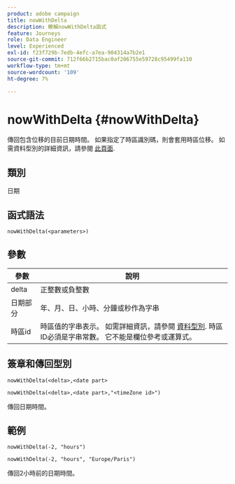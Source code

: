 ```yaml
---
product: adobe campaign
title: nowWithDelta
description: 瞭解nowWithDelta函式
feature: Journeys
role: Data Engineer
level: Experienced
exl-id: f23f729b-7edb-4efc-a7ea-904314a7b2e1
source-git-commit: 712f66b2715bac0af206755e59728c95499fa110
workflow-type: tm+mt
source-wordcount: '109'
ht-degree: 7%

---
```


# nowWithDelta {#nowWithDelta}

傳回包含位移的目前日期時間。 如果指定了時區識別碼，則會套用時區位移。 如需資料型別的詳細資訊，請參閱 [此頁面](../expression/data-types.md).

## 類別

日期

## 函式語法

`nowWithDelta(<parameters>)`

## 參數

| 參數 | 說明 |
|--- |--- |
| delta | 正整數或負整數 |
| 日期部分 | 年、月、日、小時、分鐘或秒作為字串 |
| 時區id | 時區值的字串表示。 如需詳細資訊，請參閱 [資料型別](../expression/data-types.md). 時區ID必須是字串常數。 它不能是欄位參考或運算式。 |

## 簽章和傳回型別

`nowWithDelta(<delta>,<date part>`

`nowWithDelta(<delta>,<date part>,"<timeZone id>")`

傳回日期時間。

## 範例

`nowWithDelta(-2, "hours")`

`nowWithDelta(-2, "hours", "Europe/Paris")`

傳回2小時前的日期時間。
